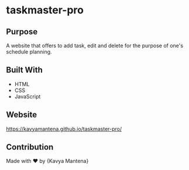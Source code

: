 # taskmaster-pro
## Purpose
A website that offers to add task, edit and delete for the purpose of one's schedule planning.

## Built With
* HTML
* CSS
* JavaScript

## Website
https://kavyamantena.github.io/taskmaster-pro/

## Contribution
Made with ❤️ by {Kavya Mantena}